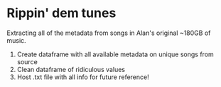 # Rippin' dem tunes

Extracting all of the metadata from songs in Alan's original ~180GB of music.

1. Create dataframe with all available metadata on unique songs from source
2. Clean dataframe of ridiculous values
3. Host .txt file with all info for future reference!

